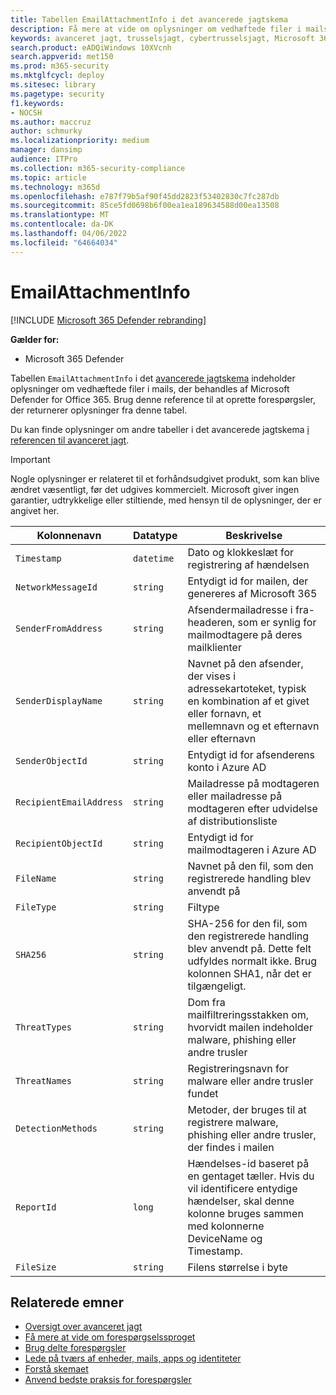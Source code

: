 ```yaml
---
title: Tabellen EmailAttachmentInfo i det avancerede jagtskema
description: Få mere at vide om oplysninger om vedhæftede filer i mails i tabellen EmailAttachmentInfo i det avancerede jagtskema
keywords: avanceret jagt, trusselsjagt, cybertrusselsjagt, Microsoft 365 Defender, microsoft 365, m365, søgning, forespørgsel, telemetri, skemareference, kusto, tabel, kolonne, datatype, beskrivelse, EmailAttachmentInfo, netværksmeddelelses-id, afsender, modtager, vedhæftet id, vedhæftet fils navn, malware-dom
search.product: eADQiWindows 10XVcnh
search.appverid: met150
ms.prod: m365-security
ms.mktglfcycl: deploy
ms.sitesec: library
ms.pagetype: security
f1.keywords:
- NOCSH
ms.author: maccruz
author: schmurky
ms.localizationpriority: medium
manager: dansimp
audience: ITPro
ms.collection: m365-security-compliance
ms.topic: article
ms.technology: m365d
ms.openlocfilehash: e787f79b5af90f45dd2823f53402830c7fc287db
ms.sourcegitcommit: 85ce5fd0698b6f00ea1ea189634588d00ea13508
ms.translationtype: MT
ms.contentlocale: da-DK
ms.lasthandoff: 04/06/2022
ms.locfileid: "64664034"
---
```

# <a name="emailattachmentinfo"></a>EmailAttachmentInfo

[!INCLUDE [Microsoft 365 Defender rebranding](../includes/microsoft-defender.md)]

**Gælder for:**

- Microsoft 365 Defender

Tabellen `EmailAttachmentInfo` i det [avancerede jagtskema](advanced-hunting-overview.md) indeholder oplysninger om vedhæftede filer i mails, der behandles af Microsoft Defender for Office 365. Brug denne reference til at oprette forespørgsler, der returnerer oplysninger fra denne tabel.

Du kan finde oplysninger om andre tabeller i det avancerede jagtskema [i referencen til avanceret jagt](advanced-hunting-schema-tables.md).

> [!IMPORTANT]
> Nogle oplysninger er relateret til et forhåndsudgivet produkt, som kan blive ændret væsentligt, før det udgives kommercielt. Microsoft giver ingen garantier, udtrykkelige eller stiltiende, med hensyn til de oplysninger, der er angivet her.

| Kolonnenavn | Datatype | Beskrivelse |
|-------------|-----------|-------------|
| `Timestamp` | `datetime` | Dato og klokkeslæt for registrering af hændelsen |
| `NetworkMessageId` | `string` | Entydigt id for mailen, der genereres af Microsoft 365 |
| `SenderFromAddress` | `string` | Afsendermailadresse i fra-headeren, som er synlig for mailmodtagere på deres mailklienter |
| `SenderDisplayName` | `string` | Navnet på den afsender, der vises i adressekartoteket, typisk en kombination af et givet eller fornavn, et mellemnavn og et efternavn eller efternavn |
| `SenderObjectId` | `string` | Entydigt id for afsenderens konto i Azure AD |
| `RecipientEmailAddress` | `string` | Mailadresse på modtageren eller mailadresse på modtageren efter udvidelse af distributionsliste |
| `RecipientObjectId` | `string` | Entydigt id for mailmodtageren i Azure AD |
| `FileName` | `string` | Navnet på den fil, som den registrerede handling blev anvendt på |
| `FileType` | `string` | Filtype |
| `SHA256` | `string` | SHA-256 for den fil, som den registrerede handling blev anvendt på. Dette felt udfyldes normalt ikke. Brug kolonnen SHA1, når det er tilgængeligt. |
| `ThreatTypes` | `string` | Dom fra mailfiltreringsstakken om, hvorvidt mailen indeholder malware, phishing eller andre trusler |
| `ThreatNames` | `string` | Registreringsnavn for malware eller andre trusler fundet |
| `DetectionMethods` | `string` | Metoder, der bruges til at registrere malware, phishing eller andre trusler, der findes i mailen |
| `ReportId` | `long` | Hændelses-id baseret på en gentaget tæller. Hvis du vil identificere entydige hændelser, skal denne kolonne bruges sammen med kolonnerne DeviceName og Timestamp. |
| `FileSize` | `string` | Filens størrelse i byte |

## <a name="related-topics"></a>Relaterede emner

- [Oversigt over avanceret jagt](advanced-hunting-overview.md)
- [Få mere at vide om forespørgselssproget](advanced-hunting-query-language.md)
- [Brug delte forespørgsler](advanced-hunting-shared-queries.md)
- [Lede på tværs af enheder, mails, apps og identiteter](advanced-hunting-query-emails-devices.md)
- [Forstå skemaet](advanced-hunting-schema-tables.md)
- [Anvend bedste praksis for forespørgsler](advanced-hunting-best-practices.md)
